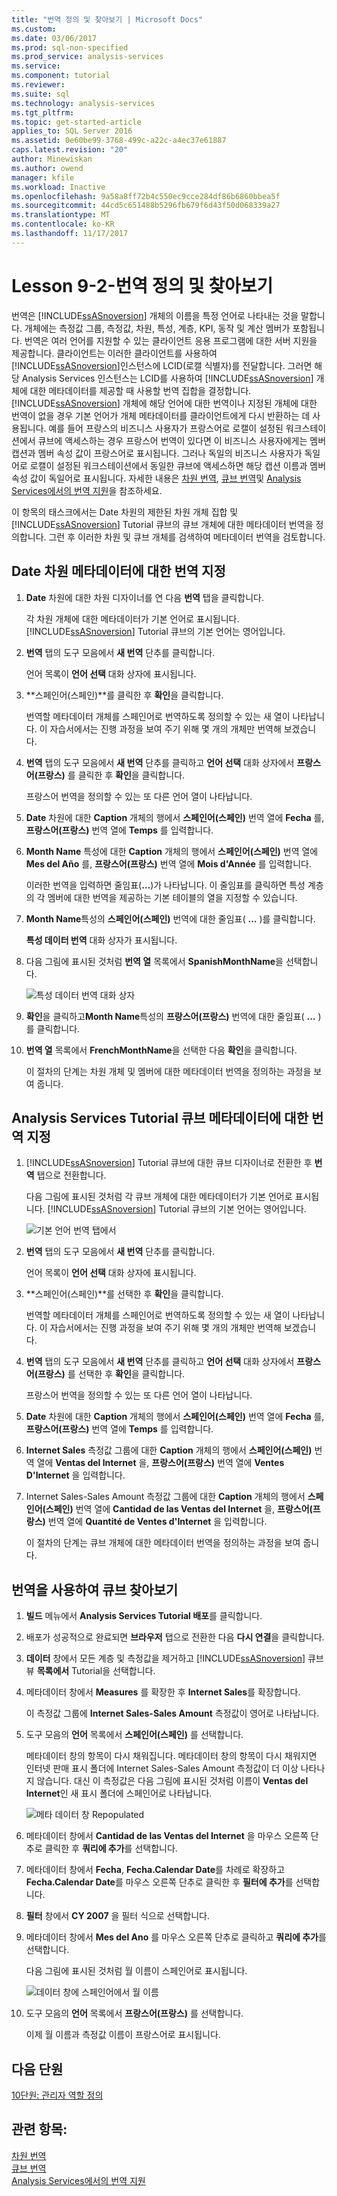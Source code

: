 ```yaml
---
title: "번역 정의 및 찾아보기 | Microsoft Docs"
ms.custom: 
ms.date: 03/06/2017
ms.prod: sql-non-specified
ms.prod_service: analysis-services
ms.service: 
ms.component: tutorial
ms.reviewer: 
ms.suite: sql
ms.technology: analysis-services
ms.tgt_pltfrm: 
ms.topic: get-started-article
applies_to: SQL Server 2016
ms.assetid: 0e60be99-3768-499c-a22c-a4ec37e61887
caps.latest.revision: "20"
author: Minewiskan
ms.author: owend
manager: kfile
ms.workload: Inactive
ms.openlocfilehash: 9a58a8ff72b4c550ec9cce284df86b6860bbea5f
ms.sourcegitcommit: 44cd5c651488b5296fb679f6d43f50d068339a27
ms.translationtype: MT
ms.contentlocale: ko-KR
ms.lasthandoff: 11/17/2017
---
```

# <a name="lesson-9-2---defining-and-browsing-translations"></a>Lesson 9-2-번역 정의 및 찾아보기
번역은 [!INCLUDE[ssASnoversion](../includes/ssasnoversion-md.md)] 개체의 이름을 특정 언어로 나타내는 것을 말합니다. 개체에는 측정값 그룹, 측정값, 차원, 특성, 계층, KPI, 동작 및 계산 멤버가 포함됩니다. 번역은 여러 언어를 지원할 수 있는 클라이언트 응용 프로그램에 대한 서버 지원을 제공합니다. 클라이언트는 이러한 클라이언트를 사용하여 [!INCLUDE[ssASnoversion](../includes/ssasnoversion-md.md)]인스턴스에 LCID(로캘 식별자)를 전달합니다. 그러면 해당 Analysis Services 인스턴스는 LCID를 사용하여 [!INCLUDE[ssASnoversion](../includes/ssasnoversion-md.md)] 개체에 대한 메타데이터를 제공할 때 사용할 번역 집합을 결정합니다. [!INCLUDE[ssASnoversion](../includes/ssasnoversion-md.md)] 개체에 해당 언어에 대한 번역이나 지정된 개체에 대한 번역이 없을 경우 기본 언어가 개체 메타데이터를 클라이언트에게 다시 반환하는 데 사용됩니다. 예를 들어 프랑스의 비즈니스 사용자가 프랑스어로 로캘이 설정된 워크스테이션에서 큐브에 액세스하는 경우 프랑스어 번역이 있다면 이 비즈니스 사용자에게는 멤버 캡션과 멤버 속성 값이 프랑스어로 표시됩니다. 그러나 독일의 비즈니스 사용자가 독일어로 로캘이 설정된 워크스테이션에서 동일한 큐브에 액세스하면 해당 캡션 이름과 멤버 속성 값이 독일어로 표시됩니다. 자세한 내용은 [차원 번역](../analysis-services/multidimensional-models-olap-logical-dimension-objects/dimension-translations.md), [큐브 번역](../analysis-services/multidimensional-models-olap-logical-cube-objects/cube-translations.md)및 [Analysis Services에서의 번역 지원](../analysis-services/translation-support-in-analysis-services.md)을 참조하세요.  
  
이 항목의 태스크에서는 Date 차원의 제한된 차원 개체 집합 및 [!INCLUDE[ssASnoversion](../includes/ssasnoversion-md.md)] Tutorial 큐브의 큐브 개체에 대한 메타데이터 번역을 정의합니다. 그런 후 이러한 차원 및 큐브 개체를 검색하여 메타데이터 번역을 검토합니다.  
  
## <a name="specifying-translations-for-the-date-dimension-metadata"></a>Date 차원 메타데이터에 대한 번역 지정  
  
1.  **Date** 차원에 대한 차원 디자이너를 연 다음 **번역** 탭을 클릭합니다.  
  
    각 차원 개체에 대한 메타데이터가 기본 언어로 표시됩니다. [!INCLUDE[ssASnoversion](../includes/ssasnoversion-md.md)] Tutorial 큐브의 기본 언어는 영어입니다.  
  
2.  **번역** 탭의 도구 모음에서 **새 번역** 단추를 클릭합니다.  
  
    언어 목록이 **언어 선택** 대화 상자에 표시됩니다.  
  
3.  **스페인어(스페인)**를 클릭한 후 **확인**을 클릭합니다.  
  
    번역할 메타데이터 개체를 스페인어로 번역하도록 정의할 수 있는 새 열이 나타납니다. 이 자습서에서는 진행 과정을 보여 주기 위해 몇 개의 개체만 번역해 보겠습니다.  
  
4.  **번역** 탭의 도구 모음에서 **새 번역** 단추를 클릭하고 **언어 선택** 대화 상자에서 **프랑스어(프랑스)** 를 클릭한 후 **확인**을 클릭합니다.  
  
    프랑스어 번역을 정의할 수 있는 또 다른 언어 열이 나타납니다.  
  
5.  **Date** 차원에 대한 **Caption** 개체의 행에서 **스페인어(스페인)** 번역 열에 **Fecha** 를, **프랑스어(프랑스)** 번역 열에 **Temps** 를 입력합니다.  
  
6.  **Month Name** 특성에 대한 **Caption** 개체의 행에서 **스페인어(스페인)** 번역 열에 **Mes del Año** 를, **프랑스어(프랑스)** 번역 열에 **Mois d'Année** 를 입력합니다.  
  
    이러한 번역을 입력하면 줄임표(**…**)가 나타납니다. 이 줄임표를 클릭하면 특성 계층의 각 멤버에 대한 번역을 제공하는 기본 테이블의 열을 지정할 수 있습니다.  
  
7.  **Month Name**특성의 **스페인어(스페인)** 번역에 대한 줄임표( **…** )를 클릭합니다.  
  
    **특성 데이터 번역** 대화 상자가 표시됩니다.  
  
8.  다음 그림에 표시된 것처럼 **번역 열** 목록에서 **SpanishMonthName**을 선택합니다.  
  
    ![특성 데이터 번역 대화 상자](../analysis-services/media/l9-translations-4.gif "특성 데이터 번역 대화 상자")  
  
9. **확인**을 클릭하고**Month Name**특성의 **프랑스어(프랑스)** 번역에 대한 줄임표( **…** )를 클릭합니다.  
  
10. **번역 열** 목록에서 **FrenchMonthName**을 선택한 다음 **확인**을 클릭합니다.  
  
    이 절차의 단계는 차원 개체 및 멤버에 대한 메타데이터 번역을 정의하는 과정을 보여 줍니다.  
  
## <a name="specifying-translations-for-the-analysis-services-tutorial-cube-metadata"></a>Analysis Services Tutorial 큐브 메타데이터에 대한 번역 지정  
  
1.  [!INCLUDE[ssASnoversion](../includes/ssasnoversion-md.md)] Tutorial 큐브에 대한 큐브 디자이너로 전환한 후 **번역** 탭으로 전환합니다.  
  
    다음 그림에 표시된 것처럼 각 큐브 개체에 대한 메타데이터가 기본 언어로 표시됩니다. [!INCLUDE[ssASnoversion](../includes/ssasnoversion-md.md)] Tutorial 큐브의 기본 언어는 영어입니다.  
  
    ![기본 언어 번역 탭에서](../analysis-services/media/l9-translations-5.gif "기본 언어 번역 탭에서")  
  
2.  **번역** 탭의 도구 모음에서 **새 번역** 단추를 클릭합니다.  
  
    언어 목록이 **언어 선택** 대화 상자에 표시됩니다.  
  
3.  **스페인어(스페인)**를 선택한 후 **확인**을 클릭합니다.  
  
    번역할 메타데이터 개체를 스페인어로 번역하도록 정의할 수 있는 새 열이 나타납니다. 이 자습서에서는 진행 과정을 보여 주기 위해 몇 개의 개체만 번역해 보겠습니다.  
  
4.  **번역** 탭의 도구 모음에서 **새 번역** 단추를 클릭하고 **언어 선택** 대화 상자에서 **프랑스어(프랑스)** 를 선택한 후 **확인**을 클릭합니다.  
  
    프랑스어 번역을 정의할 수 있는 또 다른 언어 열이 나타납니다.  
  
5.  **Date** 차원에 대한 **Caption** 개체의 행에서 **스페인어(스페인)** 번역 열에 **Fecha** 를, **프랑스어(프랑스)** 번역 열에 **Temps** 를 입력합니다.  
  
6.  **Internet Sales** 측정값 그룹에 대한 **Caption** 개체의 행에서 **스페인어(스페인)** 번역 열에 **Ventas del lnternet** 을, **프랑스어(프랑스)** 번역 열에 **Ventes D'Internet** 을 입력합니다.  
  
7.  Internet Sales-Sales Amount 측정값 그룹에 대한 **Caption** 개체의 행에서 **스페인어(스페인)** 번역 열에 **Cantidad de las Ventas del Internet** 을, **프랑스어(프랑스)** 번역 열에 **Quantité de Ventes d'Internet** 을 입력합니다.  
  
    이 절차의 단계는 큐브 개체에 대한 메타데이터 번역을 정의하는 과정을 보여 줍니다.  
  
## <a name="browsing-the-cube-by-using-translations"></a>번역을 사용하여 큐브 찾아보기  
  
1.  **빌드** 메뉴에서 **Analysis Services Tutorial 배포**를 클릭합니다.  
  
2.  배포가 성공적으로 완료되면 **브라우저** 탭으로 전환한 다음 **다시 연결**을 클릭합니다.  
  
3.  **데이터** 창에서 모든 계층 및 측정값을 제거하고 [!INCLUDE[ssASnoversion](../includes/ssasnoversion-md.md)] 큐브 뷰 **목록에서** Tutorial을 선택합니다.  
  
4.  메타데이터 창에서 **Measures** 를 확장한 후 **Internet Sales**를 확장합니다.  
  
    이 측정값 그룹에 **Internet Sales-Sales Amount** 측정값이 영어로 나타납니다.  
  
5.  도구 모음의 **언어** 목록에서 **스페인어(스페인)** 를 선택합니다.  
  
    메타데이터 창의 항목이 다시 채워집니다. 메타데이터 창의 항목이 다시 채워지면 인터넷 판매 표시 폴더에 Internet Sales-Sales Amount 측정값이 더 이상 나타나지 않습니다. 대신 이 측정값은 다음 그림에 표시된 것처럼 이름이 **Ventas del lnternet**인 새 표시 폴더에 스페인어로 나타납니다.  
  
    ![메타 데이터 창 Repopulated](../analysis-services/media/l9-translations-6.gif "Repopulated 메타 데이터 창")  
  
6.  메타데이터 창에서 **Cantidad de las Ventas del Internet** 을 마우스 오른쪽 단추로 클릭한 후 **쿼리에 추가**를 선택합니다.  
  
7.  메타데이터 창에서 **Fecha**, **Fecha.Calendar Date**를 차례로 확장하고 **Fecha.Calendar Date**를 마우스 오른쪽 단추로 클릭한 후 **필터에 추가**를 선택합니다.  
  
8.  **필터** 창에서 **CY 2007** 을 필터 식으로 선택합니다.  
  
9. 메타데이터 창에서 **Mes del Ano** 를 마우스 오른쪽 단추로 클릭하고 **쿼리에 추가**를 선택합니다.  
  
    다음 그림에 표시된 것처럼 월 이름이 스페인어로 표시됩니다.  
  
    ![데이터 창에 스페인어에서 월 이름](../analysis-services/media/l9-translations-7.gif "데이터 창에 스페인어에서 월 이름")  
  
10. 도구 모음의 **언어** 목록에서 **프랑스어(프랑스)** 를 선택합니다.  
  
    이제 월 이름과 측정값 이름이 프랑스어로 표시됩니다.  
  
## <a name="next-lesson"></a>다음 단원  
[10단원: 관리자 역할 정의](../analysis-services/lesson-10-defining-administrative-roles.md)  
  
## <a name="see-also"></a>관련 항목:  
[차원 번역](../analysis-services/multidimensional-models-olap-logical-dimension-objects/dimension-translations.md)  
[큐브 번역](../analysis-services/multidimensional-models-olap-logical-cube-objects/cube-translations.md)  
[Analysis Services에서의 번역 지원](../analysis-services/translation-support-in-analysis-services.md)  
  
  
  

